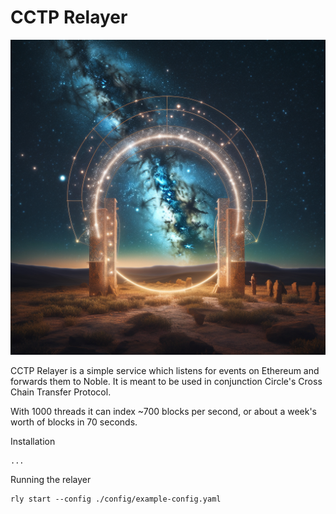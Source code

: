 # CCTP Relayer

<img src="header.png" width="512px">

CCTP Relayer is a simple service which listens for events on Ethereum and forwards them to Noble.  It is meant to be used in conjunction Circle's Cross Chain Transfer Protocol.

With 1000 threads it can index ~700 blocks per second, or about a week's worth of blocks in 70 seconds.

Installation
```shell
...
```

Running the relayer
```shell
rly start --config ./config/example-config.yaml
```
